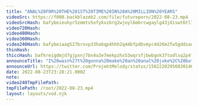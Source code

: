 ```yaml
---
title: "ANAL%20FOR%20THE%201ST%20TIME%20IN%20A%20MILLION%20YEARS"
videoSrc: https://f000.backblazeb2.com/file/futureporn/2022-08-23.mp4
videoSrcHash: bafybeieuhyr5zmmtv5ofykxzbrg2wjoyl6mbrcwgaylg43jdiswt6tl73m?filename=projektmelody-chaturbate-20220823T232821Z-source.mp4
video720Hash: 
video480Hash: 
video360Hash: 
video240Hash: bafybeiaag527brovp33ha6qp4hhh2q44bfpdbvmyc4d26m2fw5gddsadgi?filename=projektmelody-chaturbate-20220823T232821Z-240p.mp4
thinHash: 
thiccHash: bafkreigdmjd7gjpxnj7bn4a3e7mekpzhx53wqrsfjbwbgok37todlsq2p4?filename=20220823T232821Z-thicc.jpg
announceTitle: "I%20wasn%27t%20gonna%20make%20an%20anal%20joke%2C%20buttfuckit"
announceUrl: https://twitter.com/ProjektMelody/status/1562220295683014657
date: 2022-08-23T23:28:21.000Z
note: 
video240TmpFilePath: 
tmpFilePath: /root/2022-08-23.mp4
layout: layouts/vod.njk
---
```

